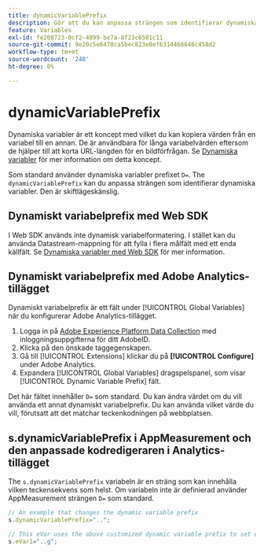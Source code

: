 ```yaml
---
title: dynamicVariablePrefix
description: Gör att du kan anpassa strängen som identifierar dynamiska variabler.
feature: Variables
exl-id: fe208723-0cf2-4899-be7a-8f23c6501c11
source-git-commit: 9e20c5e6470ca5bec823e8ef6314468648c458d2
workflow-type: tm+mt
source-wordcount: '248'
ht-degree: 0%

---
```


# dynamicVariablePrefix

Dynamiska variabler är ett koncept med vilket du kan kopiera värden från en variabel till en annan. De är användbara för långa variabelvärden eftersom de hjälper till att korta URL-längden för en bildförfrågan. Se [Dynamiska variabler](../page-vars/dynamic-variables.md) för mer information om detta koncept.

Som standard använder dynamiska variabler prefixet `D=`. The `dynamicVariablePrefix` kan du anpassa strängen som identifierar dynamiska variabler. Den är skiftlägeskänslig.

## Dynamiskt variabelprefix med Web SDK

I Web SDK används inte dynamisk variabelformatering. I stället kan du använda Datastream-mappning för att fylla i flera målfält med ett enda källfält. Se [Dynamiska variabler med Web SDK](../page-vars/dynamic-variables.md#dynamic-variables-using-the-web-sdk) för mer information.

## Dynamiskt variabelprefix med Adobe Analytics-tillägget

Dynamiskt variabelprefix är ett fält under [!UICONTROL Global Variables] när du konfigurerar Adobe Analytics-tillägget.

1. Logga in på [Adobe Experience Platform Data Collection](https://experience.adobe.com/data-collection) med inloggningsuppgifterna för ditt AdobeID.
1. Klicka på den önskade taggegenskapen.
1. Gå till [!UICONTROL Extensions] klickar du på **[!UICONTROL Configure]** under Adobe Analytics.
1. Expandera [!UICONTROL Global Variables] dragspelspanel, som visar [!UICONTROL Dynamic Variable Prefix] fält.

Det här fältet innehåller `D=` som standard. Du kan ändra värdet om du vill använda ett annat dynamiskt variabelprefix. Du kan använda vilket värde du vill, förutsatt att det matchar teckenkodningen på webbplatsen.

## s.dynamicVariablePrefix i AppMeasurement och den anpassade kodredigeraren i Analytics-tillägget

The `s.dynamicVariablePrefix` variabeln är en sträng som kan innehålla vilken teckensekvens som helst. Om variabeln inte är definierad använder AppMeasurement strängen `D=` som standard.

```js
// An example that changes the dynamic variable prefix
s.dynamicVariablePrefix="..";

// This eVar uses the above customized dynamic variable prefix to set eVar to page URL
s.eVar1="..g";
```
